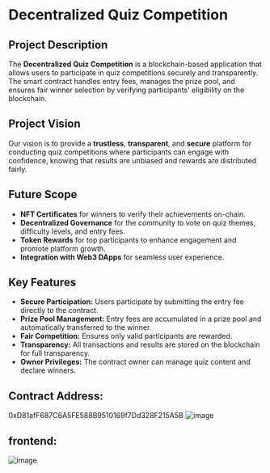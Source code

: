 # Decentralized Quiz Competition

## Project Description
The **Decentralized Quiz Competition** is a blockchain-based application that allows users to participate in quiz competitions securely and transparently. The smart contract handles entry fees, manages the prize pool, and ensures fair winner selection by verifying participants' eligibility on the blockchain.

## Project Vision
Our vision is to provide a **trustless**, **transparent**, and **secure** platform for conducting quiz competitions where participants can engage with confidence, knowing that results are unbiased and rewards are distributed fairly.

## Future Scope
- **NFT Certificates** for winners to verify their achievements on-chain.
- **Decentralized Governance** for the community to vote on quiz themes, difficulty levels, and entry fees.
- **Token Rewards** for top participants to enhance engagement and promote platform growth.
- **Integration with Web3 DApps** for seamless user experience.

## Key Features
- **Secure Participation:** Users participate by submitting the entry fee directly to the contract.
- **Prize Pool Management:** Entry fees are accumulated in a prize pool and automatically transferred to the winner.
- **Fair Competition:** Ensures only valid participants are rewarded.
- **Transparency:** All transactions and results are stored on the blockchain for full transparency.
- **Owner Privileges:** The contract owner can manage quiz content and declare winners.

## Contract Address:
0xD81afF687C6A5FE588B9510169f7Dd328F215A5B
![image](https://github.com/user-attachments/assets/a7cc1957-a321-48f0-a9c0-4467f32bc75b)

## frontend:
![image](https://github.com/user-attachments/assets/ee3682c5-e752-4266-845c-8b2f1724b002)

